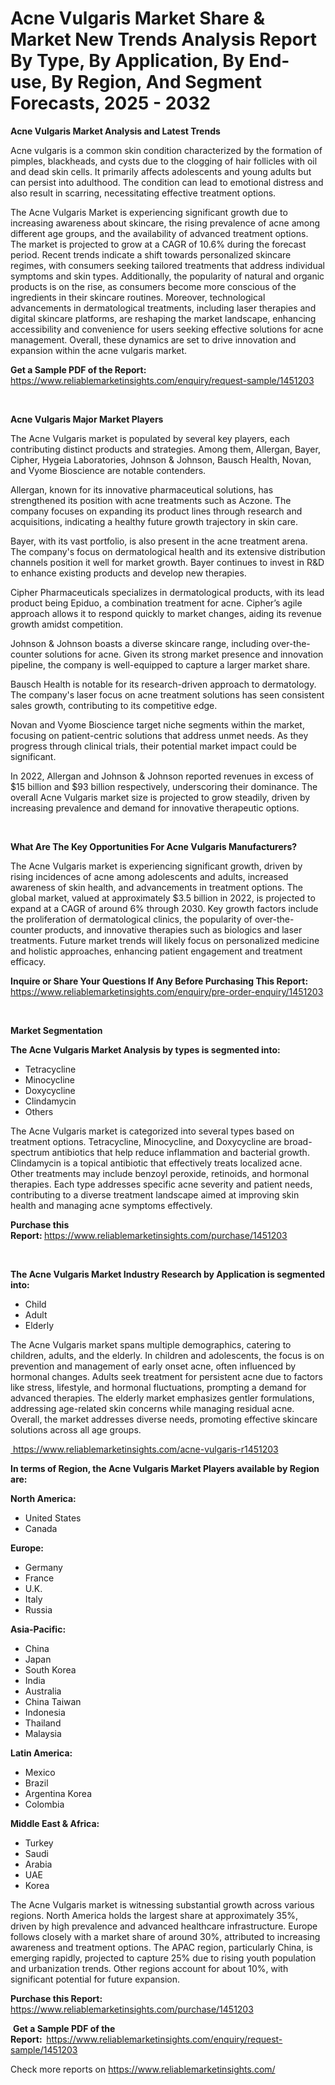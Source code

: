 <p><h1>Acne Vulgaris Market Share & Market New Trends Analysis Report By Type, By Application, By End-use, By Region, And Segment Forecasts, 2025 - 2032</h1></p><p><strong>Acne Vulgaris Market Analysis and Latest Trends</strong></p>
<p><p>Acne vulgaris is a common skin condition characterized by the formation of pimples, blackheads, and cysts due to the clogging of hair follicles with oil and dead skin cells. It primarily affects adolescents and young adults but can persist into adulthood. The condition can lead to emotional distress and also result in scarring, necessitating effective treatment options.</p><p>The Acne Vulgaris Market is experiencing significant growth due to increasing awareness about skincare, the rising prevalence of acne among different age groups, and the availability of advanced treatment options. The market is projected to grow at a CAGR of 10.6% during the forecast period. Recent trends indicate a shift towards personalized skincare regimes, with consumers seeking tailored treatments that address individual symptoms and skin types. Additionally, the popularity of natural and organic products is on the rise, as consumers become more conscious of the ingredients in their skincare routines. Moreover, technological advancements in dermatological treatments, including laser therapies and digital skincare platforms, are reshaping the market landscape, enhancing accessibility and convenience for users seeking effective solutions for acne management. Overall, these dynamics are set to drive innovation and expansion within the acne vulgaris market.</p></p>
<p><strong>Get a Sample PDF of the Report:&nbsp;</strong> <a href="https://www.reliablemarketinsights.com/enquiry/request-sample/1451203?utm_campaign=2528&utm_medium=2&utm_source=Github&utm_content=ia&utm_term=03032025&utm_id=acne-vulgaris">https://www.reliablemarketinsights.com/enquiry/request-sample/1451203</a></p>
<p>&nbsp;</p>
<p><strong>Acne Vulgaris Major Market Players</strong></p>
<p><p>The Acne Vulgaris market is populated by several key players, each contributing distinct products and strategies. Among them, Allergan, Bayer, Cipher, Hygeia Laboratories, Johnson & Johnson, Bausch Health, Novan, and Vyome Bioscience are notable contenders.</p><p>Allergan, known for its innovative pharmaceutical solutions, has strengthened its position with acne treatments such as Aczone. The company focuses on expanding its product lines through research and acquisitions, indicating a healthy future growth trajectory in skin care.</p><p>Bayer, with its vast portfolio, is also present in the acne treatment arena. The company's focus on dermatological health and its extensive distribution channels position it well for market growth. Bayer continues to invest in R&D to enhance existing products and develop new therapies.</p><p>Cipher Pharmaceuticals specializes in dermatological products, with its lead product being Epiduo, a combination treatment for acne. Cipher’s agile approach allows it to respond quickly to market changes, aiding its revenue growth amidst competition.</p><p>Johnson & Johnson boasts a diverse skincare range, including over-the-counter solutions for acne. Given its strong market presence and innovation pipeline, the company is well-equipped to capture a larger market share.</p><p>Bausch Health is notable for its research-driven approach to dermatology. The company's laser focus on acne treatment solutions has seen consistent sales growth, contributing to its competitive edge.</p><p>Novan and Vyome Bioscience target niche segments within the market, focusing on patient-centric solutions that address unmet needs. As they progress through clinical trials, their potential market impact could be significant.</p><p>In 2022, Allergan and Johnson & Johnson reported revenues in excess of $15 billion and $93 billion respectively, underscoring their dominance. The overall Acne Vulgaris market size is projected to grow steadily, driven by increasing prevalence and demand for innovative therapeutic options.</p></p>
<p>&nbsp;</p>
<p><strong>What Are The Key Opportunities For Acne Vulgaris Manufacturers?</strong></p>
<p><p>The Acne Vulgaris market is experiencing significant growth, driven by rising incidences of acne among adolescents and adults, increased awareness of skin health, and advancements in treatment options. The global market, valued at approximately $3.5 billion in 2022, is projected to expand at a CAGR of around 6% through 2030. Key growth factors include the proliferation of dermatological clinics, the popularity of over-the-counter products, and innovative therapies such as biologics and laser treatments. Future market trends will likely focus on personalized medicine and holistic approaches, enhancing patient engagement and treatment efficacy.</p></p>
<p><strong>Inquire or Share Your Questions If Any Before Purchasing This Report:</strong> <a href="https://www.reliablemarketinsights.com/enquiry/pre-order-enquiry/1451203?utm_campaign=2528&utm_medium=2&utm_source=Github&utm_content=ia&utm_term=03032025&utm_id=acne-vulgaris">https://www.reliablemarketinsights.com/enquiry/pre-order-enquiry/1451203</a></p>
<p>&nbsp;</p>
<p><strong>Market Segmentation</strong></p>
<p><strong>The Acne Vulgaris Market Analysis by types is segmented into:</strong></p>
<p><ul><li>Tetracycline</li><li>Minocycline</li><li>Doxycycline</li><li>Clindamycin</li><li>Others</li></ul></p>
<p><p>The Acne Vulgaris market is categorized into several types based on treatment options. Tetracycline, Minocycline, and Doxycycline are broad-spectrum antibiotics that help reduce inflammation and bacterial growth. Clindamycin is a topical antibiotic that effectively treats localized acne. Other treatments may include benzoyl peroxide, retinoids, and hormonal therapies. Each type addresses specific acne severity and patient needs, contributing to a diverse treatment landscape aimed at improving skin health and managing acne symptoms effectively.</p></p>
<p><strong>Purchase this Report:&nbsp;</strong><a href="https://www.reliablemarketinsights.com/purchase/1451203?utm_campaign=2528&utm_medium=2&utm_source=Github&utm_content=ia&utm_term=03032025&utm_id=acne-vulgaris">https://www.reliablemarketinsights.com/purchase/1451203</a></p>
<p>&nbsp;</p>
<p><strong>The Acne Vulgaris Market Industry Research by Application is segmented into:</strong></p>
<p><ul><li>Child</li><li>Adult</li><li>Elderly</li></ul></p>
<p><p>The Acne Vulgaris market spans multiple demographics, catering to children, adults, and the elderly. In children and adolescents, the focus is on prevention and management of early onset acne, often influenced by hormonal changes. Adults seek treatment for persistent acne due to factors like stress, lifestyle, and hormonal fluctuations, prompting a demand for advanced therapies. The elderly market emphasizes gentler formulations, addressing age-related skin concerns while managing residual acne. Overall, the market addresses diverse needs, promoting effective skincare solutions across all age groups.</p></p>
<p><a href="https://www.reliablemarketinsights.com/acne-vulgaris-r1451203?utm_campaign=2528&utm_medium=2&utm_source=Github&utm_content=ia&utm_term=03032025&utm_id=acne-vulgaris">&nbsp;https://www.reliablemarketinsights.com/acne-vulgaris-r1451203</a></p>
<p><strong>In terms of Region, the Acne Vulgaris Market Players available by Region are:</strong></p>
<p>
    <p> <strong> North America: </strong>
        <ul>
            <li>United States</li>
            <li>Canada</li>
        </ul>
        </p> 
    <p> <strong> Europe: </strong>
        <ul>
            <li>Germany</li>
            <li>France</li>
            <li>U.K.</li>
            <li>Italy</li>
            <li>Russia</li>
        </ul>
        </p> 
    <p> <strong> Asia-Pacific: </strong>
        <ul>
            <li>China</li>
            <li>Japan</li>
            <li>South Korea</li>
            <li>India</li>
            <li>Australia</li>
            <li>China Taiwan</li>
            <li>Indonesia</li>
            <li>Thailand</li>
            <li>Malaysia</li>
        </ul>
        </p> 
    <p> <strong> Latin America: </strong>
        <ul>
            <li>Mexico</li>
            <li>Brazil</li>
            <li>Argentina Korea</li>
            <li>Colombia</li>
        </ul>
        </p> 
    <p> <strong> Middle East & Africa: </strong>
        <ul>
            <li>Turkey</li>
            <li>Saudi</li>
            <li>Arabia</li>
            <li>UAE</li>
            <li>Korea</li>
        </ul>
    </p>
    </p>
<p><p>The Acne Vulgaris market is witnessing substantial growth across various regions. North America holds the largest share at approximately 35%, driven by high prevalence and advanced healthcare infrastructure. Europe follows closely with a market share of around 30%, attributed to increasing awareness and treatment options. The APAC region, particularly China, is emerging rapidly, projected to capture 25% due to rising youth population and urbanization trends. Other regions account for about 10%, with significant potential for future expansion.</p></p>
<p><strong>Purchase this Report: </strong><a href="https://www.reliablemarketinsights.com/purchase/1451203?utm_campaign=2528&utm_medium=2&utm_source=Github&utm_content=ia&utm_term=03032025&utm_id=acne-vulgaris">https://www.reliablemarketinsights.com/purchase/1451203</a></p>
<p>&nbsp;<strong>Get a Sample PDF of the Report:&nbsp;&nbsp;</strong><a href="https://www.reliablemarketinsights.com/enquiry/request-sample/1451203?utm_campaign=2528&utm_medium=2&utm_source=Github&utm_content=ia&utm_term=03032025&utm_id=acne-vulgaris">https://www.reliablemarketinsights.com/enquiry/request-sample/1451203</a></p>
<p><strong></strong></p>
<p>Check more reports on <a href="https://www.reliablemarketinsights.com/?utm_campaign=2528&utm_medium=2&utm_source=Github&utm_content=ia&utm_term=03032025&utm_id=acne-vulgaris">https://www.reliablemarketinsights.com/</a></p>
